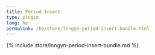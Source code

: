 ```yaml
---
title: Period Insert
type: plugin
lang: he
permalink: /he/store/lnngyn-period-insert-bundle.html
---
```


{% include store/lnngyn-period-insert-bundle.md %}
